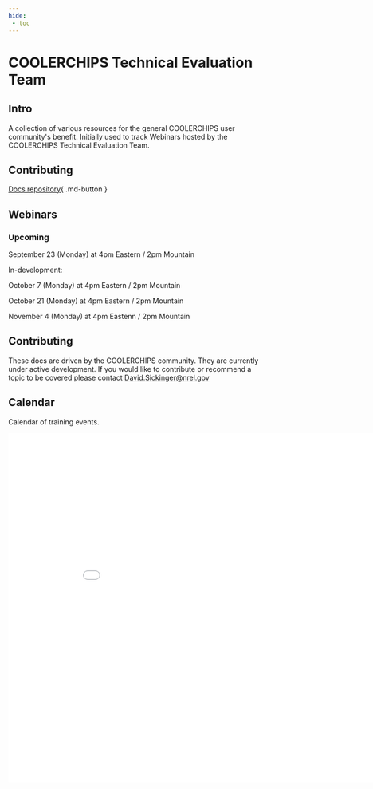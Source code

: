 ```yaml
---
hide:
 - toc
---
```


# COOLERCHIPS Technical Evaluation Team

## Intro
A collection of various resources for the general COOLERCHIPS user community's benefit. Initially used to track Webinars hosted by the COOLERCHIPS Technical Evaluation Team.

## Contributing 

[Docs repository](https://github.com/NREL/COOLERCHIPS-Technical-Evaluation-Team){ .md-button } 

## Webinars

### Upcoming

September 23 (Monday) at 4pm Eastern / 2pm Mountain

In-development:

October  7 (Monday) at 4pm Eastern / 2pm Mountain

October 21 (Monday) at 4pm Eastern / 2pm Mountain

November 4 (Monday) at 4pm Eastenn / 2pm Mountain


## Contributing

These docs are driven by the COOLERCHIPS community. They are currently under active development. If you would like to contribute or recommend a topic to be covered please contact David.Sickinger@nrel.gov 


## Calendar
Calendar of training events. 
<iframe width=900, height=700 scrolling="no" frameBorder=0 src="includes/calendar.html"></iframe>
<calendar.html>
